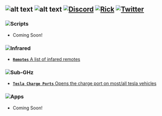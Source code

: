 ![alt text](https://i.imgur.com/XD6ngzD.png)
![alt text](https://i.imgur.com/60Rcxwg.png)
[![Discord](https://i.imgur.com/9TzkzfX.png)](https://discord.gg/75yHzF5Frm) [![Rick](https://i.imgur.com/BO59B99.png)](https://www.youtube.com/watch?v=dQw4w9WgXcQ&ab_channel=RickAstley) [![Twitter](https://i.imgur.com/fXpTpe3.png)](https://www.twitter.com/ItzQuk)
---


### ![Scripts](https://i.imgur.com/JueQkeA.png)

- Coming Soon!

### ![Infrared](https://i.imgur.com/sbDS645.png)

- [**`Remotes`** A list of infared remotes](https://github.com/ItzQuk/QukFlipper/tree/main/Scripts/Infrared/Remotes)

### ![Sub-GHz](https://i.imgur.com/gzOQPxa.png)

- [**`Tesla Charge Ports`** Opens the charge port on most/all tesla vehicles](https://github.com/ItzQuk/QukFlipper/tree/main/Scripts/Sub-GHz/Tesla)

### ![Apps](https://i.imgur.com/PTBL20O.png)

- Coming Soon!
